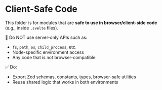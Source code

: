 # Client-Safe Code

This folder is for modules that are **safe to use in browser/client-side code** (e.g., inside `.svelte` files).

🚫 Do NOT use server-only APIs such as:

- `fs`, `path`, `os`, `child_process`, etc.
- Node-specific environment access
- Any code that is not browser-compatible

✅ Do:

- Export Zod schemas, constants, types, browser-safe utilities
- Reuse shared logic that works in both environments
